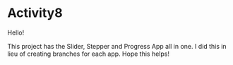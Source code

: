 # Activity8
Hello!

This project has the Slider, Stepper and Progress App all in one. I did this in lieu of creating branches for each app.
Hope this helps!
